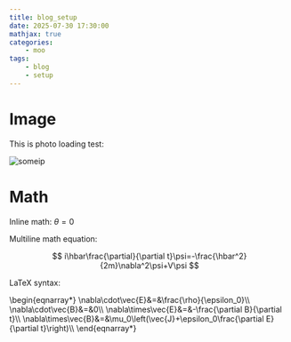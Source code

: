 ```yaml
---
title: blog_setup
date: 2025-07-30 17:30:00
mathjax: true
categories:
    - moo
tags:
    - blog
    - setup
---
```


# Image
This is photo loading test:

![someip](someip.png)

# Math

Inline math: $\theta = 0$

Multiline math equation:

$$
i\hbar\frac{\partial}{\partial t}\psi=-\frac{\hbar^2}{2m}\nabla^2\psi+V\psi
$$

LaTeX syntax:

\begin{eqnarray\*}
\nabla\cdot\vec{E}&=&\frac{\rho}{\epsilon_0}\\\\
\nabla\cdot\vec{B}&=&0\\\\
\nabla\times\vec{E}&=&-\frac{\partial B}{\partial t}\\\\
\nabla\times\vec{B}&=&\mu_0\left(\vec{J}+\epsilon_0\frac{\partial E}{\partial t}\right)\\\\
\end{eqnarray\*}